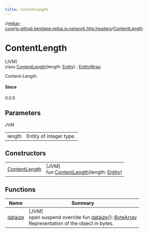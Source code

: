 ```yaml
---
title: ContentLength
---
```

//[reikai-core](../../../index.html)/[io.github.kerelape.reikai.io.network.http.headers](../index.html)/[ContentLength](index.html)



# ContentLength



[JVM]\
class [ContentLength](index.html)(length: [Entity](../../io.github.kerelape.reikai.core/-entity/index.html)) : [EntityWrap](../../io.github.kerelape.reikai.core/-entity-wrap/index.html)

Content-Length.



#### Since



0.0.0



## Parameters


JVM

| | |
|---|---|
| length | Entity of integer type. |



## Constructors


| | |
|---|---|
| [ContentLength](-content-length.html) | [JVM]<br>fun [ContentLength](-content-length.html)(length: [Entity](../../io.github.kerelape.reikai.core/-entity/index.html)) |


## Functions


| Name | Summary |
|---|---|
| [dataize](../../io.github.kerelape.reikai.core/-entity/dataize.html) | [JVM]<br>open suspend override fun [dataize](../../io.github.kerelape.reikai.core/-entity/dataize.html)(): [ByteArray](https://kotlinlang.org/api/latest/jvm/stdlib/kotlin/-byte-array/index.html)<br>Representation of the object in bytes. |

